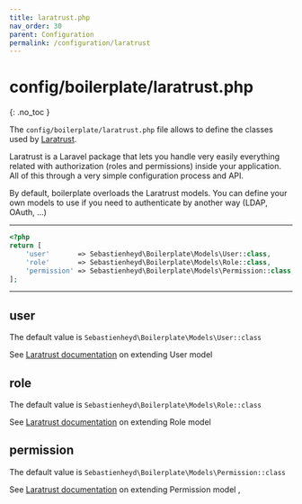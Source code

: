 ```yaml
---
title: laratrust.php
nav_order: 30
parent: Configuration
permalink: /configuration/laratrust
---
```


# config/boilerplate/laratrust.php
{: .no_toc }

The `config/boilerplate/laratrust.php` file allows to define the classes used by [Laratrust](https://laratrust.santigarcor.me/).

Laratrust is a Laravel package that lets you handle very easily everything related with authorization (roles and 
permissions) inside your application. All of this through a very simple configuration process and API.

By default, boilerplate overloads the Laratrust models. You can define your own models to use if you need to authenticate by another way (LDAP, OAuth, ...)

---

```php
<?php
return [
    'user'       => Sebastienheyd\Boilerplate\Models\User::class,
    'role'       => Sebastienheyd\Boilerplate\Models\Role::class,
    'permission' => Sebastienheyd\Boilerplate\Models\Permission::class,
];
```

---

## user

The default value is `Sebastienheyd\Boilerplate\Models\User::class` 

See [Laratrust documentation](https://laratrust.santigarcor.me/docs/5.2/configuration/models/user.html) on extending 
User model 

## role

The default value is `Sebastienheyd\Boilerplate\Models\Role::class` 

See [Laratrust documentation](https://laratrust.santigarcor.me/docs/5.2/configuration/models/role.html) on extending 
Role model 

## permission

The default value is `Sebastienheyd\Boilerplate\Models\Permission::class` 

See [Laratrust documentation](https://laratrust.santigarcor.me/docs/5.2/configuration/models/permission.html) on extending 
Permission model ,
